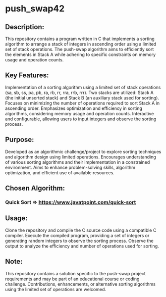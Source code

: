 # push_swap42

## Description:

This repository contains a program written in C that implements a sorting algorithm to arrange a stack of integers in ascending order using a limited set of stack operations. The push-swap algorithm aims to efficiently sort the elements in Stack A while adhering to specific constraints on memory usage and operation counts.

## Key Features:

Implementation of a sorting algorithm using a limited set of stack operations (sa, sb, ss, pa, pb, ra, rb, rr, rra, rrb, rrr).
Two stacks are utilized: Stack A (the initial unsorted stack) and Stack B (an auxiliary stack used for sorting).
Focuses on minimizing the number of operations required to sort Stack A in ascending order.
Emphasizes optimization and efficiency in sorting algorithms, considering memory usage and operation counts.
Interactive and configurable, allowing users to input integers and observe the sorting process.
## Purpose:

Developed as an algorithmic challenge/project to explore sorting techniques and algorithm design using limited operations.
Encourages understanding of various sorting algorithms and their implementation in a constrained environment.
Aims to enhance problem-solving skills, algorithm optimization, and efficient use of available resources.
## Chosen Algorithm:
### Quick Sort => https://www.javatpoint.com/quick-sort

## Usage:

Clone the repository and compile the C source code using a compatible C compiler.
Execute the compiled program, providing a set of integers or generating random integers to observe the sorting process.
Observe the output to analyze the efficiency and number of operations used for sorting.
## Note:

This repository contains a solution specific to the push-swap project requirements and may be part of an educational course or coding challenge.
Contributions, enhancements, or alternative sorting algorithms using the limited set of operations are welcomed.
